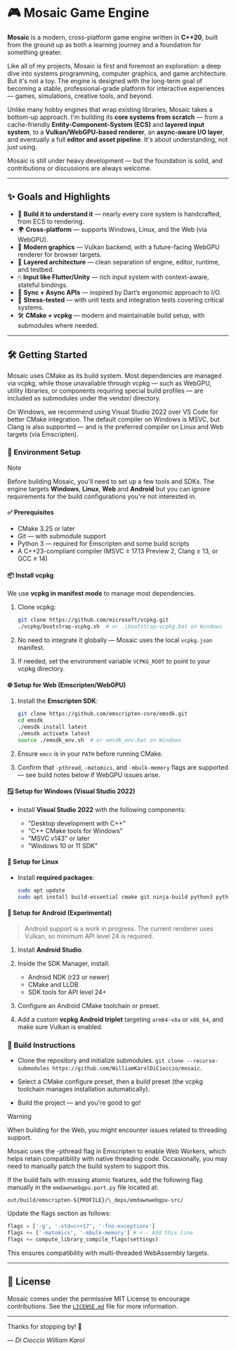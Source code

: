 # 🎮 Mosaic Game Engine

**Mosaic** is a modern, cross-platform game engine written in **C++20**, built from the ground up as both a learning journey and a foundation for something greater.

Like all of my projects, Mosaic is first and foremost an exploration: a deep dive into systems programming, computer graphics, and game architecture. But it's not a toy. The engine is designed with the long-term goal of becoming a stable, professional-grade platform for interactive experiences — games, simulations, creative tools, and beyond.

Unlike many hobby engines that wrap existing libraries, Mosaic takes a bottom-up approach. I'm building its **core systems from scratch** — from a cache-friendly **Entity-Component-System (ECS)** and **layered input system**, to a **Vulkan/WebGPU-based renderer**, an **async-aware I/O layer**, and eventually a full **editor and asset pipeline**. It's about understanding, not just using.

Mosaic is still under heavy development — but the foundation is solid, and contributions or discussions are always welcome.

---

## ✨ Goals and Highlights

- 🧱 **Build it to understand it** — nearly every core system is handcrafted, from ECS to rendering.
- 🌍 **Cross-platform** — supports Windows, Linux, and the Web (via WebGPU).
- 🎨 **Modern graphics** — Vulkan backend, with a future-facing WebGPU renderer for browser targets.
- 🧠 **Layered architecture** — clean separation of engine, editor, runtime, and testbed.
- 🖱 **Input like Flutter/Unity** — rich input system with context-aware, stateful bindings.
- 🔄 **Sync + Async APIs** — inspired by Dart’s ergonomic approach to I/O.
- 🧪 **Stress-tested** — with unit tests and integration tests covering critical systems.
- 🛠 **CMake + vcpkg** — modern and maintainable build setup, with submodules where needed.

---

## 🛠 Getting Started

Mosaic uses CMake as its build system. Most dependencies are managed via vcpkg, while those unavailable through vcpkg — such as WebGPU, utility libraries, or components requiring special build profiles — are included as submodules under the vendor/ directory.

On Windows, we recommend using Visual Studio 2022 over VS Code for better CMake integration. The default compiler on Windows is MSVC, but Clang is also supported — and is the preferred compiler on Linux and Web targets (via Emscripten).

### 🌲 Environment Setup

> [!NOTE]
> Before building Mosaic, you'll need to set up a few tools and SDKs. The engine targets **Windows**, **Linux**, **Web** and **Android** but you can ignore requirements for the build configurations you're not interested in.

#### ✅ Prerequisites

- CMake 3.25 or later
- Git — with submodule support
- Python 3 — required for Emscripten and some build scripts
- A C++23-compliant compiler (MSVC ≥ 17.13 Preview 2, Clang ≥ 13, or GCC ≥ 14)

#### 📦 Install vcpkg

We use **vcpkg in manifest mode** to manage most dependencies.

1. Clone vcpkg:

   ```bash
   git clone https://github.com/microsoft/vcpkg.git
   ./vcpkg/bootstrap-vcpkg.sh  # or .\bootstrap-vcpkg.bat on Windows
   ```

2. No need to integrate it globally — Mosaic uses the local `vcpkg.json` manifest.

3. If needed, set the environment variable `VCPKG_ROOT` to point to your vcpkg directory.

#### 🌐 Setup for Web (Emscripten/WebGPU)

1. Install the **Emscripten SDK**:

   ```bash
   git clone https://github.com/emscripten-core/emsdk.git
   cd emsdk
   ./emsdk install latest
   ./emsdk activate latest
   source ./emsdk_env.sh  # or emsdk_env.bat on Windows
   ```

2. Ensure `emcc` is in your `PATH` before running CMake.

3. Confirm that `-pthread`, `-matomics`, and `-mbulk-memory` flags are supported — see build notes below if WebGPU issues arise.

#### 🪟 Setup for Windows (Visual Studio 2022)

- Install **Visual Studio 2022** with the following components:

  - "Desktop development with C++"
  - "C++ CMake tools for Windows"
  - "MSVC v143" or later
  - "Windows 10 or 11 SDK"

#### 🐧 Setup for Linux

- Install **required packages**:

  ```bash
  sudo apt update
  sudo apt install build-essential cmake git ninja-build python3 python3-pip libx11-dev libxcursor-dev libxrandr-dev libxi-dev libgl1-mesa-dev libvulkan-dev
  ```

#### 📱 Setup for Android (Experimental)

> Android support is a work in progress. The current renderer uses Vulkan, so minimum API level 24 is required.

1. Install **Android Studio**.
2. Inside the SDK Manager, install:

   - Android NDK (r23 or newer)
   - CMake and LLDB
   - SDK tools for API level 24+

3. Configure an Android CMake toolchain or preset.
4. Add a custom **vcpkg Android triplet** targeting `arm64-v8a` or `x86_64`, and make sure Vulkan is enabled.

### 🔧 Build Instructions

- Clone the repository and initialize submodules. `git clone --recurse-submodules https://github.com/WilliamKarolDiCioccio/mosaic`.

- Select a CMake configure preset, then a build preset (the vcpkg toolchain manages installation automatically).

- Build the project — and you're good to go!

> [!WARNING]
> When building for the Web, you might encounter issues related to threading support.
>
> Mosaic uses the -pthread flag in Emscripten to enable Web Workers, which helps retain compatibility with native threading code. Occasionally, you may need to manually patch the build system to support this.
>
> If the build fails with missing atomic features, add the following flag manually in the `emdawnwebgpu.port.py` file located at:
>
> `out/build/emscripten-${PROFILE}/\_deps/emdawnwebgpu-src/`
>
> Update the flags section as follows:
>
> ```py
> flags = ['-g', '-std=c++17', '-fno-exceptions']
> flags += ['-matomics', '-mbulk-memory'] # <-- Add this line
> flags += compute_library_compile_flags(settings)
> ```

This ensures compatibility with multi-threaded WebAssembly targets.

---

## 📄 License

Mosaic comes under the permissive MIT License to encourage contributions. See the [`LICENSE.md`](./LICENSE.md) file for more information.

---

Thanks for stopping by! 🌟

_— Di Cioccio William Karol_
